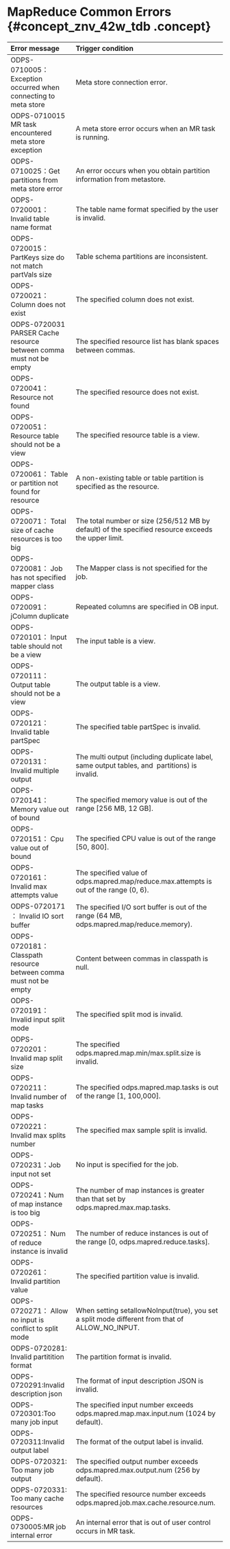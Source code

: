 # MapReduce Common Errors {#concept_znv_42w_tdb .concept}

|Error message|Trigger condition|
|:------------|:----------------|
|ODPS-0710005：Exception occurred when connecting to meta store|Meta store connection error.|
|ODPS-0710015 MR task encountered meta store exception|A meta store error occurs when an MR task is running.|
|ODPS-0710025：Get partitions from meta store error|An error occurs when you obtain partition information from metastore.|
|ODPS-0720001： Invalid table name format|The table name format specified by the user is invalid.|
|ODPS-0720015：PartKeys size do not match partVals size|Table schema partitions are inconsistent.|
|ODPS-0720021： Column does not exist|The specified column does not exist.|
|ODPS-0720031 PARSER Cache resource between comma must not be empty|The specified resource list has blank spaces between commas.|
|ODPS-0720041：Resource not found|The specified resource does not exist.|
|ODPS-0720051：Resource table should not be a view|The specified resource table is a view.|
|ODPS-0720061： Table or partition not found for resource|A non-existing table or table partition is specified as the resource.|
|ODPS-0720071： Total size of cache resources is too big|The total number or size \(256/512 MB by default\) of the specified resource exceeds the upper limit.|
|ODPS-0720081： Job has not specified mapper class|The Mapper class is not specified for the job.|
|ODPS-0720091：jColumn duplicate|Repeated columns are specified in OB input.|
|ODPS-0720101： Input table should not be a view|The input table is a view.|
|ODPS-0720111：Output table should not be a view|The output table is a view.|
|ODPS-0720121：Invalid table partSpec|The specified table partSpec is invalid.|
|ODPS-0720131：Invalid multiple output|The multi output \(including duplicate label, same output tables, and  partitions\) is invalid.|
|ODPS-0720141： Memory value out of bound|The specified memory value is out of the range \[256 MB, 12 GB\].|
|ODPS-0720151： Cpu value out of bound|The specified CPU value is out of the range \[50, 800\].|
|ODPS-0720161： Invalid max attempts value|The specified value of odps.mapred.map/reduce.max.attempts is out of the range \(0, 6\).|
|ODPS-0720171 ： Invalid IO sort buffer|The specified I/O sort buffer is out of the range \(64 MB, odps.mapred.map/reduce.memory\).|
|ODPS-0720181：Classpath resource between comma must not be empty|Content between commas in classpath is null.|
|ODPS-0720191：Invalid input split mode|The specified split mod is invalid.|
|ODPS-0720201：Invalid map split size|The specified odps.mapred.map.min/max.split.size is invalid.|
|ODPS-0720211：Invalid number of map tasks|The specified odps.mapred.map.tasks is out of the range \[1, 100,000\].|
|ODPS-0720221：Invalid max splits number|The specified max sample split is invalid.|
|ODPS-0720231：Job input not set|No input is specified for the job.|
|ODPS-0720241：Num of map instance is too big|The number of map instances is greater than that set by odps.mapred.max.map.tasks.|
|ODPS-0720251： Num of reduce instance is invalid|The number of reduce instances is out of the range \[0, odps.mapred.reduce.tasks\].|
|ODPS-0720261：Invalid partition value|The specified partition value is invalid.|
|ODPS-0720271： Allow no input is conflict to split mode|When setting setallowNoInput\(true\), you set a split mode different from that of ALLOW\_NO\_INPUT.|
|ODPS-0720281: Invalid partitition format|The partition format is invalid.|
|ODPS-0720291:Invalid description json|The format of input description JSON is invalid.|
|ODPS-0720301:Too many job input|The specified input number exceeds odps.mapred.map.max.input.num \(1024 by default\).|
|ODPS-0720311:Invalid output label|The format of the output label is invalid.|
|ODPS-0720321: Too many job output|The specified output number exceeds odps.mapred.max.output.num \(256 by default\).|
|ODPS-0720331: Too many cache resources|The specified resource number exceeds odps.mapred.job.max.cache.resource.num.|
|ODPS-0730005:MR job internal error|An internal error that is out of user control occurs in MR task.|


